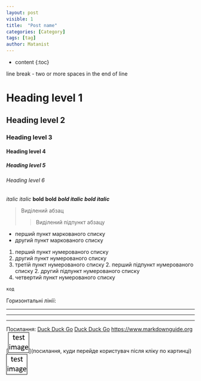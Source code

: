 ```yaml
---
layout: post
visible: 1
title:  "Post name"
categories: [Category]
tags: [tag]
author: Matanist
---
```


* content
{:toc}


line break - two or more spaces in the end of line

# Heading level 1
## Heading level 2
### Heading level 3
#### Heading level 4
##### Heading level 5
###### Heading level 6

*italic*
_italic_
**bold**
__bold__
***bold italic***
___bold italic___

>Виділений абзац
>>Виділений підпункт абзацу

- перший пункт маркованого списку
- другий пункт маркованого списку

1. перший пункт нумерованого списку
8. другий пункт нумерованого списку
3. третій пункт нумерованого списку
	2. перший підпункт нумерованого списку
	2. другий підпункт нумерованого списку
2. четвертий пункт нумерованого списку

```c#
код
```

Горизонтальні лінії:
***
---
_________________


Посилання:
[Duck Duck Go](https://duckduckgo.com)
[Duck Duck Go](https://duckduckgo.com "The best search engine for privacy")
<https://www.markdownguide.org>
[![назва](/assets/image.png "напис при наведенні мишкою")](посилання, куди перейде користувач після кліку по картинці)
![назва, яку буде видно](/assets/image.png)

